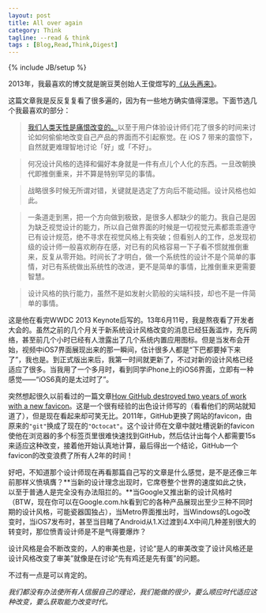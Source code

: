 ```yaml
---
layout: post
title: All over again
category: Think
tagline: --read & think
tags : [Blog,Read,Think,Digest]
---
```

{% include JB/setup %}

2013年，我最喜欢的博文就是豌豆荚创始人王俊煜写的[《从头再来》](http://blog.wangjunyu.net/1144)。

这篇文章我是反反复复看了很多遍的，因为有一些地方确实值得深思。下面节选几个我最喜欢的部分：

>[我们人类天性是痛恨改变的。](http://www.nngroup.com/articles/fresh-vs-familiar-aggressive-redesign/)以至于用户体验设计师们花了很多的时间来讨论如何偷偷地改变自己产品的界面而不引起察觉。在 iOS 7 带来的震惊下，自然就更难理智地讨论「好」或「不好」。

>何况设计风格的选择和偏好本身就是一件有点儿个人化的东西。一旦改朝换代即推倒重来，并不算是特别罕见的事情。

>战略很多时候无所谓对错，关键就是选定了方向后不能动摇。设计风格也如此。

>一条道走到黑，把一个方向做到极致，是很多人都缺少的能力。我自己是因为缺乏视觉设计的能力，所以自己做界面的时候是一切视觉元素都乖乖遵守已有设计规范，绝不寻求在视觉风格上有突破；但看别人的工作，总发现初级的设计师一般喜欢刷存在感，对已有的风格容易一下子看不惯就推倒重来，反复从零开始。时间长了才明白，做一个系统性的设计不是个简单的事情，对已有系统做出系统性的改进，更不是简单的事情，比推倒重来更需要智慧。

>设计风格的执行能力，虽然不是如发射火箭般的尖端科技，却也不是一件简单的事情。

这是他在看完WWDC 2013 Keynote后写的。13年6月11号，我是熬夜看了开发者大会的。虽然之前的几个月关于新系统设计风格改变的消息已经狂轰滥炸，充斥网络，甚至前几个小时已经有人泄露出了几个系统内置应用图标。但是当发布会开始，视频中iOS7界面展现出来的那一瞬间，估计很多人都是“下巴都要掉下来了”，我也是。到正式版出来后，我第一时间就更新了，不过对新的设计风格已经适应了很多。当我用了一个多月时，看到同学iPhone上的iOS6界面，立即有一种感觉——“iOS6真的是太过时了”。

突然想起很久以前看过的一篇文章[How GitHub destroyed two years of work with a new favicon](http://blog.nyaruka.com/how-GitHub-destroyed-two-years-of-work-with-a)。这是一个很有经验的出色设计师写的（看看他们的网站就知道了），但是现在看起来却可笑无比。2011年，GitHub更换了网站的favicon，由原来的`"git"`换成了现在的`"Octocat"`。这个设计师在文章中就吐槽说新的favicon使他在浏览器的多个标签页里很难快速找到GitHub，然后估计出每个人都需要15s来适应这种改变，接着他开始认真地计算，最后得出一个结论，GitHub一个favicon的改变浪费了所有人2年的时间！

好吧，不知道那个设计师现在再看那篇自己写的文章是什么感觉，是不是还像三年前那样义愤填膺？**当新的设计理念出现时，它席卷整个世界的速度如此之快，以至于普通人是完全没有办法阻拦的。**当Google又推出新的设计风格时（BTW，现在你可以在Google.com.hk看到它的各种产品展现出至少三种不同时期的设计风格，可能瓷器国独占），当Metro界面推出时，当Windows的Logo改变时，当iOS7发布时，甚至当目睹了Android从1.X过渡到4.X中间几种差别很大的转变时，那位愤青设计师是不是气得要爆炸？

设计风格是会不断改变的，人的审美也是，讨论“是人的审美改变了设计风格还是设计风格改变了审美”就像是在讨论“先有鸡还是先有蛋”的问题。

不过有一点是可以肯定的。

*我们都没有办法使所有人信服自己的理论，我们能做的很少，要么顺应时代适应这种改变，要么获取能力改变时代。*